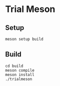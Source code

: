# Trial Meson

## Setup

```shell
meson setup build
```

## Build

```shell
cd build
meson compile
meson install
./trialmeson
```
